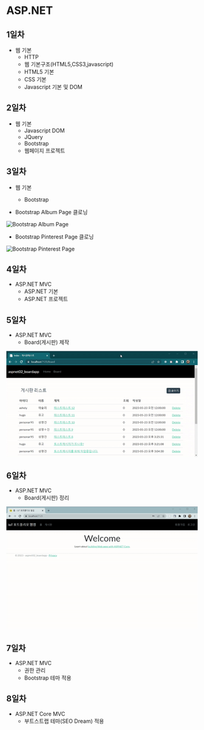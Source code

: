 # ASP.NET
## 1일차
- 웹 기본
  - HTTP
  - 웹 기본구조(HTML5,CSS3,javascript)
  - HTML5 기본
  - CSS 기본
  - Javascript 기본 및 DOM

## 2일차
- 웹 기본
  - Javascript DOM
  - JQuery
  - Bootstrap
  - 웹페이지 프로젝트

## 3일차
- 웹 기본
  - Bootstrap
  
- Bootstrap Album Page 클로닝

![Bootstrap Album Page](https://github.com/OHYUNBEOM/ASP.NET/blob/main/images/bootstrapAlbum.gif?raw=true)

- Bootstrap Pinterest Page 클로닝

![Bootstrap Pinterest Page](https://github.com/OHYUNBEOM/ASP.NET/blob/main/images/interestSite.gif?raw=true)

## 4일차
- ASP.NET MVC
  - ASP.NET 기본
  - ASP.NET 프로젝트

## 5일차
- ASP.NET MVC
  - Board(게시판) 제작

![Board](https://github.com/OHYUNBEOM/ASP.NET/blob/main/images/0523_Board.gif?raw=true)

## 6일차
- ASP.NET MVC
  - Board(게시판) 정리

![Board](https://github.com/OHYUNBEOM/ASP.NET/blob/main/images/0524_Board.gif?raw=true)

## 7일차
- ASP.NET MVC
  - 권한 관리
  - Bootstrap 테마 적용

## 8일차
- ASP.NET Core MVC
  - 부트스트랩 테마(SEO Dream) 적용
